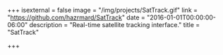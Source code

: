 +++
isexternal = false
image = "/img/projects/SatTrack.gif"
link = "https://github.com/hazrmard/SatTrack"
date = "2016-01-01T00:00:00-06:00"
description = "Real-time satellite tracking interface."
title = "SatTrack"

+++
